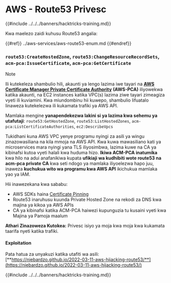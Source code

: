 # AWS - Route53 Privesc

{{#include ../../../banners/hacktricks-training.md}}

Kwa maelezo zaidi kuhusu Route53 angalia:

{{#ref}}
../aws-services/aws-route53-enum.md
{{#endref}}

### `route53:CreateHostedZone`, `route53:ChangeResourceRecordSets`, `acm-pca:IssueCertificate`, `acm-pca:GetCertificate`

> [!NOTE]
> Ili kutekeleza shambulio hili, akaunti ya lengo lazima iwe tayari na [**AWS Certificate Manager Private Certificate Authority**](https://aws.amazon.com/certificate-manager/private-certificate-authority/) **(AWS-PCA)** iliyowekwa katika akaunti, na EC2 instances katika VPC(s) lazima ziwe tayari zimeagiza vyeti ili kuviamini. Kwa miundombinu hii kuwepo, shambulio lifuatalo linaweza kutekelezwa ili kukamata trafiki ya AWS API.

Mamlaka mengine **yanapendekezwa lakini si ya lazima kwa sehemu ya utafutaji**: `route53:GetHostedZone`, `route53:ListHostedZones`, `acm-pca:ListCertificateAuthorities`, `ec2:DescribeVpcs`

Tukidhani kuna AWS VPC yenye programu nyingi za asili ya wingu zinazowasiliana na kila mmoja na AWS API. Kwa kuwa mawasiliano kati ya microservices mara nyingi yana TLS iliyosimbwa, lazima kuwe na CA ya kibinafsi kutoa vyeti halali kwa huduma hizo. **Ikiwa ACM-PCA inatumika** kwa hilo na adui anafanikiwa kupata **ufikiaji wa kudhibiti wote route53 na acm-pca private CA** kwa seti ndogo ya mamlaka iliyoelezwa hapo juu, inaweza **kuchukua wito wa programu kwa AWS API** ikichukua mamlaka yao ya IAM.

Hii inawezekana kwa sababu:

- AWS SDKs haina [Certificate Pinning](https://www.digicert.com/blog/certificate-pinning-what-is-certificate-pinning)
- Route53 inaruhusu kuunda Private Hosted Zone na rekodi za DNS kwa majina ya kikoa ya AWS APIs
- CA ya kibinafsi katika ACM-PCA haiwezi kupunguzia tu kusaini vyeti kwa Majina ya Pamoja maalum

**Athari Zinazoweza Kutokea:** Privesc isiyo ya moja kwa moja kwa kukamata taarifa nyeti katika trafiki.

#### Exploitation <a href="#discovery" id="discovery"></a>

Pata hatua za unyakuzi katika utafiti wa asili: [**https://niebardzo.github.io/2022-03-11-aws-hijacking-route53/**](https://niebardzo.github.io/2022-03-11-aws-hijacking-route53/)

{{#include ../../../banners/hacktricks-training.md}}

